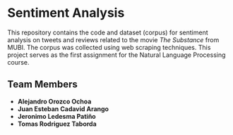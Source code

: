# Sentiment Analysis

This repository contains the code and dataset (corpus) for sentiment analysis on tweets and reviews related to the movie *The Substance* from MUBI. The corpus was collected using web scraping techniques. This project serves as the first assignment for the Natural Language Processing course.

## Team Members

- **Alejandro Orozco Ochoa**  
- **Juan Esteban Cadavid Arango**  
- **Jeronimo Ledesma Patiño**  
- **Tomas Rodriguez Taborda**
